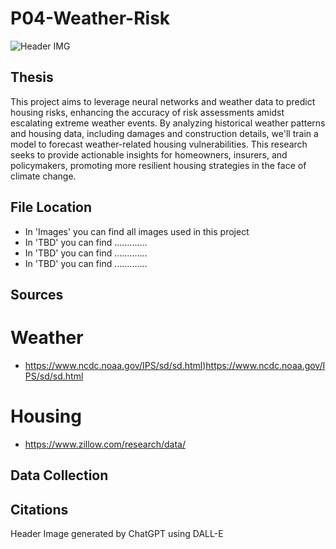 # P04-Weather-Risk
![Header IMG](Images/DALL·E_WeatherRisk.jpg)

## Thesis
This project aims to leverage neural networks and weather data to predict housing risks, enhancing the accuracy of risk assessments amidst escalating extreme weather events. By analyzing historical weather patterns and housing data, including damages and construction details, we'll train a model to forecast weather-related housing vulnerabilities. This research seeks to provide actionable insights for homeowners, insurers, and policymakers, promoting more resilient housing strategies in the face of climate change.

## File Location
- In 'Images' you can find all images used in this project
- In 'TBD' you can find .............
- In 'TBD' you can find .............
- In 'TBD' you can find .............

## Sources
# Weather
- https://www.ncdc.noaa.gov/IPS/sd/sd.html)https://www.ncdc.noaa.gov/IPS/sd/sd.html
# Housing
- https://www.zillow.com/research/data/	

## Data Collection

## Citations
Header Image generated by ChatGPT using DALL-E
